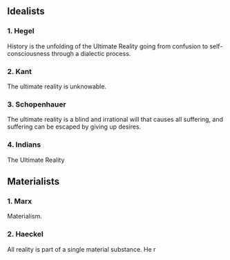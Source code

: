 ## Idealists
### 1. Hegel
History is the unfolding of the Ultimate Reality going from confusion to self-consciousness through a dialectic process.
### 2. Kant
The ultimate reality is unknowable.
### 3. Schopenhauer
The ultimate reality is a blind and irrational will that causes all suffering, and suffering can be escaped by giving up desires.
### 4. Indians
The Ultimate Reality
## Materialists

### 1. Marx
Materialism.
### 2. Haeckel
All reality is part of a single material substance. He r